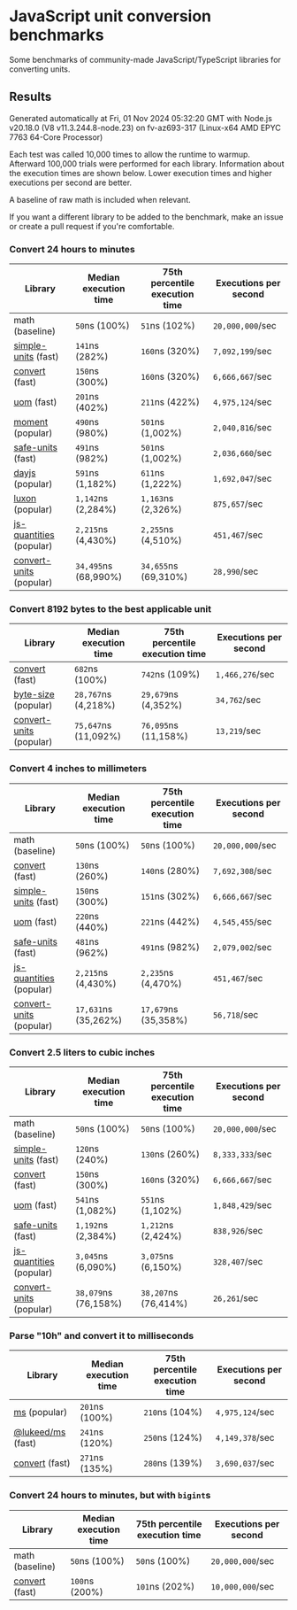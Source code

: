 # JavaScript unit conversion benchmarks

Some benchmarks of community-made JavaScript/TypeScript libraries for converting units.

## Results

<!-- beginblock(results) -->

Generated automatically at Fri, 01 Nov 2024 05:32:20 GMT with Node.js v20.18.0 (V8 v11.3.244.8-node.23) on fv-az693-317 (Linux-x64 AMD EPYC 7763 64-Core Processor)

Each test was called 10,000 times to allow the runtime to warmup.
Afterward 100,000 trials were performed for each library.
Information about the execution times are shown below.
Lower execution times and higher executions per second are better.

A baseline of raw math is included when relevant.

If you want a different library to be added to the benchmark, make an issue or create a pull request if you're comfortable.

### Convert 24 hours to minutes

| Library                                                            | Median execution time | 75th percentile execution time | Executions per second |
| ------------------------------------------------------------------ | --------------------- | ------------------------------ | --------------------- |
| math (baseline)                                                    | `50`ns (100%)         | `51`ns (102%)                  | `20,000,000`/sec      |
| [simple-units](https://npmjs.com/package/simple-units) (fast)      | `141`ns (282%)        | `160`ns (320%)                 | `7,092,199`/sec       |
| [convert](https://npmjs.com/package/convert) (fast)                | `150`ns (300%)        | `160`ns (320%)                 | `6,666,667`/sec       |
| [uom](https://npmjs.com/package/uom) (fast)                        | `201`ns (402%)        | `211`ns (422%)                 | `4,975,124`/sec       |
| [moment](https://npmjs.com/package/moment) (popular)               | `490`ns (980%)        | `501`ns (1,002%)               | `2,040,816`/sec       |
| [safe-units](https://npmjs.com/package/safe-units) (fast)          | `491`ns (982%)        | `501`ns (1,002%)               | `2,036,660`/sec       |
| [dayjs](https://npmjs.com/package/dayjs) (popular)                 | `591`ns (1,182%)      | `611`ns (1,222%)               | `1,692,047`/sec       |
| [luxon](https://npmjs.com/package/luxon) (popular)                 | `1,142`ns (2,284%)    | `1,163`ns (2,326%)             | `875,657`/sec         |
| [js-quantities](https://npmjs.com/package/js-quantities) (popular) | `2,215`ns (4,430%)    | `2,255`ns (4,510%)             | `451,467`/sec         |
| [convert-units](https://npmjs.com/package/convert-units) (popular) | `34,495`ns (68,990%)  | `34,655`ns (69,310%)           | `28,990`/sec          |

### Convert 8192 bytes to the best applicable unit

| Library                                                            | Median execution time | 75th percentile execution time | Executions per second |
| ------------------------------------------------------------------ | --------------------- | ------------------------------ | --------------------- |
| [convert](https://npmjs.com/package/convert) (fast)                | `682`ns (100%)        | `742`ns (109%)                 | `1,466,276`/sec       |
| [byte-size](https://npmjs.com/package/byte-size) (popular)         | `28,767`ns (4,218%)   | `29,679`ns (4,352%)            | `34,762`/sec          |
| [convert-units](https://npmjs.com/package/convert-units) (popular) | `75,647`ns (11,092%)  | `76,095`ns (11,158%)           | `13,219`/sec          |

### Convert 4 inches to millimeters

| Library                                                            | Median execution time | 75th percentile execution time | Executions per second |
| ------------------------------------------------------------------ | --------------------- | ------------------------------ | --------------------- |
| math (baseline)                                                    | `50`ns (100%)         | `50`ns (100%)                  | `20,000,000`/sec      |
| [convert](https://npmjs.com/package/convert) (fast)                | `130`ns (260%)        | `140`ns (280%)                 | `7,692,308`/sec       |
| [simple-units](https://npmjs.com/package/simple-units) (fast)      | `150`ns (300%)        | `151`ns (302%)                 | `6,666,667`/sec       |
| [uom](https://npmjs.com/package/uom) (fast)                        | `220`ns (440%)        | `221`ns (442%)                 | `4,545,455`/sec       |
| [safe-units](https://npmjs.com/package/safe-units) (fast)          | `481`ns (962%)        | `491`ns (982%)                 | `2,079,002`/sec       |
| [js-quantities](https://npmjs.com/package/js-quantities) (popular) | `2,215`ns (4,430%)    | `2,235`ns (4,470%)             | `451,467`/sec         |
| [convert-units](https://npmjs.com/package/convert-units) (popular) | `17,631`ns (35,262%)  | `17,679`ns (35,358%)           | `56,718`/sec          |

### Convert 2.5 liters to cubic inches

| Library                                                            | Median execution time | 75th percentile execution time | Executions per second |
| ------------------------------------------------------------------ | --------------------- | ------------------------------ | --------------------- |
| math (baseline)                                                    | `50`ns (100%)         | `50`ns (100%)                  | `20,000,000`/sec      |
| [simple-units](https://npmjs.com/package/simple-units) (fast)      | `120`ns (240%)        | `130`ns (260%)                 | `8,333,333`/sec       |
| [convert](https://npmjs.com/package/convert) (fast)                | `150`ns (300%)        | `160`ns (320%)                 | `6,666,667`/sec       |
| [uom](https://npmjs.com/package/uom) (fast)                        | `541`ns (1,082%)      | `551`ns (1,102%)               | `1,848,429`/sec       |
| [safe-units](https://npmjs.com/package/safe-units) (fast)          | `1,192`ns (2,384%)    | `1,212`ns (2,424%)             | `838,926`/sec         |
| [js-quantities](https://npmjs.com/package/js-quantities) (popular) | `3,045`ns (6,090%)    | `3,075`ns (6,150%)             | `328,407`/sec         |
| [convert-units](https://npmjs.com/package/convert-units) (popular) | `38,079`ns (76,158%)  | `38,207`ns (76,414%)           | `26,261`/sec          |

### Parse "10h" and convert it to milliseconds

| Library                                                   | Median execution time | 75th percentile execution time | Executions per second |
| --------------------------------------------------------- | --------------------- | ------------------------------ | --------------------- |
| [ms](https://npmjs.com/package/ms) (popular)              | `201`ns (100%)        | `210`ns (104%)                 | `4,975,124`/sec       |
| [@lukeed/ms](https://npmjs.com/package/@lukeed/ms) (fast) | `241`ns (120%)        | `250`ns (124%)                 | `4,149,378`/sec       |
| [convert](https://npmjs.com/package/convert) (fast)       | `271`ns (135%)        | `280`ns (139%)                 | `3,690,037`/sec       |

### Convert 24 hours to minutes, but with `bigint`s

| Library                                             | Median execution time | 75th percentile execution time | Executions per second |
| --------------------------------------------------- | --------------------- | ------------------------------ | --------------------- |
| math (baseline)                                     | `50`ns (100%)         | `50`ns (100%)                  | `20,000,000`/sec      |
| [convert](https://npmjs.com/package/convert) (fast) | `100`ns (200%)        | `101`ns (202%)                 | `10,000,000`/sec      |

<!-- endblock(results) -->
